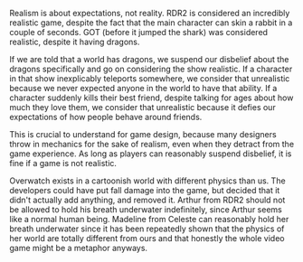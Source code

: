 Realism is about expectations, not reality. RDR2 is considered an incredibly realistic game, despite the fact that the main character can skin a rabbit in a couple of seconds. GOT (before it jumped the shark) was considered realistic, despite it having dragons.

If we are told that a world has dragons, we suspend our disbelief about the dragons specifically and go on considering the show realistic. If a character in that show inexplicably teleports somewhere, we consider that unrealistic because we never expected anyone in the world to have that ability. If a character suddenly kills their best friend, despite talking for ages about how much they love them, we consider that unrealistic because it defies our expectations of how people behave around friends.

This is crucial to understand for game design, because many designers throw in mechanics for the sake of realism, even when they detract from the game experience. As long as players can reasonably suspend disbelief, it is fine if a game is not realistic.

Overwatch exists in a cartoonish world with different physics than us. The developers could have put fall damage into the game, but decided that it didn't actually add anything, and removed it. Arthur from RDR2 should not be allowed to hold his breath underwater indefinitely, since Arthur seems like a normal human being. Madeline from Celeste can reasonably hold her breath underwater since it has been repeatedly shown that the physics of her world are totally different from ours and that honestly the whole video game might be a metaphor anyways.
